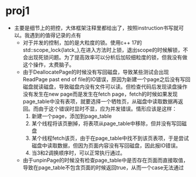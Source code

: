 # proj1

- 主要是细节上的把控，大体框架注释里都给出了，按照instruction书写就可以。我遇到的值得记录的点有
  - 对于并发的控制，加的是大粒度的锁。使用c++ 17的std::scope_lock{latck_},在进入方法时上锁，退出scope的时候解锁，不会出现死锁问题。为了提高效率可以分析后加较细粒度的锁，但我没有做这个操作，太费脑子。
  - 由于DeallocatePage的时候没有写回磁盘，导致某些测试会出现ReadPage past end of file的IO错误，原因为新建一个page之后没有写回磁盘就读磁盘，导致磁盘内没有文件可以读。但检查代码后发现读盘操作没有发生在new page而是发生在fetch page，fetch的时候如果发现page_table中没有表项，就要选择一个牺牲页，从磁盘中读取数据再返回。而由于这个错误时显时不显，应为并发错误。情形应该是这样：
    1. 新建一个page，添加到page_table
    2. 某个线程将该页删掉，将表项从page_table中移除，但并没有写回磁盘
    3. 某个线程fetch该页，由于在page_table中找不到该页表项，于是尝试磁盘中读取数据，但因为页面内容没有写回磁盘，因此报IO错误。
    4. 当3和2调换顺序时，可以正常执行通过。
  - 由于unpinPage的时候没有检查page_table中是否存在页面而直接取值，导致在page_table不包含页面的时候返回true，从而一个case无法通过
